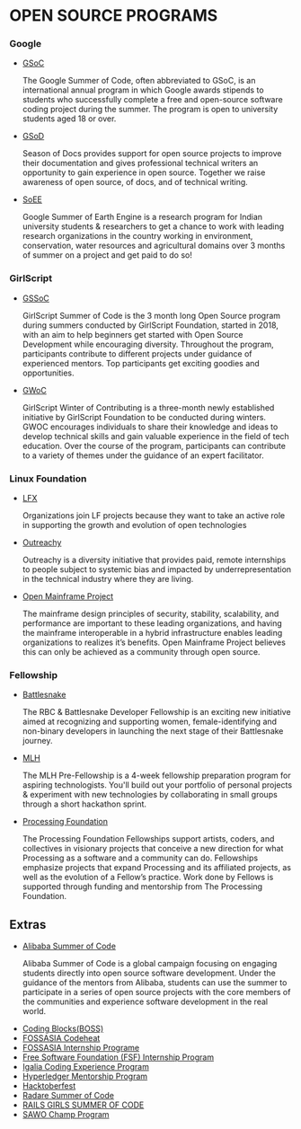 # OPEN SOURCE PROGRAMS

### Google
- [GSoC](https://summerofcode.withgoogle.com/) 
    <p>The Google Summer of Code, often abbreviated to GSoC, is an international annual program in which Google awards stipends to students who successfully complete a free and open-source software coding project during the summer. The program is open to university students aged 18 or over.</p>
- [GSoD](https://developers.google.com/season-of-docs)
    <p>Season of Docs provides support for open source projects to improve their documentation and gives professional technical writers an opportunity to gain experience in open source. Together we raise awareness of open source, of docs, and of technical writing.</p>
- [SoEE](https://sites.google.com/view/summerofearthengine/home)
    <p>Google Summer of Earth Engine is a research program for Indian university students & researchers to get a chance to work with leading research organizations in the country working in environment, conservation, water resources and agricultural domains over 3 months of summer on a project and get paid to do so!</p>

### GirlScript
- [GSSoC](https://gssoc.girlscript.tech/)
    <p>GirlScript Summer of Code is the 3 month long Open Source program during summers conducted by GirlScript Foundation, started in 2018, with an aim to help beginners get started with Open Source Development while encouraging diversity. Throughout the program, participants contribute to different projects under guidance of experienced mentors. Top participants get exciting goodies and opportunities.</p>
- [GWoC](https://gwoc.girlscript.tech/)
    <p>GirlScript Winter of Contributing is a three-month newly established initiative by GirlScript Foundation to be conducted during winters. GWOC encourages individuals to share their knowledge and ideas to develop technical skills and gain valuable experience in the field of tech education. Over the course of the program, participants can contribute to a variety of themes under the guidance of an expert facilitator.</p>

### Linux Foundation

- [LFX](https://lfx.linuxfoundation.org/participate/join-project/)
    <p>Organizations join LF projects because they want to take an active role in supporting the growth and evolution of open technologies</p>
- [Outreachy](https://www.outreachy.org/)
    <p>Outreachy is a diversity initiative that provides paid, remote internships to people subject to systemic bias and impacted by underrepresentation in the technical industry where they are living.</p>
- [Open Mainframe Project](https://www.openmainframeproject.org/projects/mentorship-program)
    <p>The mainframe design principles of security, stability, scalability, and performance are important to these leading organizations, and having the mainframe interoperable in a hybrid infrastructure enables leading organizations to realizes it’s benefits. Open Mainframe Project believes this can only be achieved as a community through open source.</p>

### Fellowship

- [Battlesnake](https://fellowship.battlesnake.com/)
    <p>The RBC & Battlesnake Developer Fellowship is an exciting new initiative aimed at recognizing and supporting women, female-identifying and non-binary developers in launching the next stage of their Battlesnake journey.</p>

- [MLH](https://fellowship.mlh.io/programs/explorer)
    <p>The MLH Pre-Fellowship is a 4-week fellowship preparation program for aspiring technologists. You'll build out your portfolio of personal projects & experiment with new technologies by collaborating in small groups through a short hackathon sprint. </p>

- [Processing Foundation](https://processingfoundation.org/fellowships)
    <p> The Processing Foundation Fellowships support artists, coders, and collectives in visionary projects that conceive a new direction for what Processing as a software and a community can do. Fellowships emphasize projects that expand Processing and its affiliated projects, as well as the evolution of a Fellow’s practice. Work done by Fellows is supported through funding and mentorship from The Processing Foundation.</p>

## Extras

- [Alibaba Summer of Code](https://www.alibabacloud.com/campaign/summerofcode2020?spm=a2c65.11461447.0.0.15b57581isEras)
    <p>Alibaba Summer of Code is a global campaign focusing on engaging students directly into open source software development. Under the guidance of the mentors from Alibaba, students can use the summer to participate in a series of open source projects with the core members of the communities and experience software development in the real world.</p>
- [Coding Blocks(BOSS)](https://boss.codingblocks.com/) 
- [FOSSASIA Codeheat](https://codeheat.org/)
- [FOSSASIA Internship Programe](https://fossasia.org/)
- [Free Software Foundation (FSF) Internship Program](https://www.fsf.org/volunteer/internships)
- [Igalia Coding Experience Program](https://www.igalia.com/coding-experience/)
- [Hyperledger Mentorship Program](https://wiki.hyperledger.org/display/INTERN)
- [Hacktoberfest](https://hacktoberfest.digitalocean.com/)
- [Radare Summer of Code](https://www.radare.org/rsoc/2019/)
- [RAILS GIRLS SUMMER OF CODE](https://railsgirlssummerofcode.org/)
- [SAWO Champ Program](https://bit.ly/SAWO-Labs-Champ-Program)
